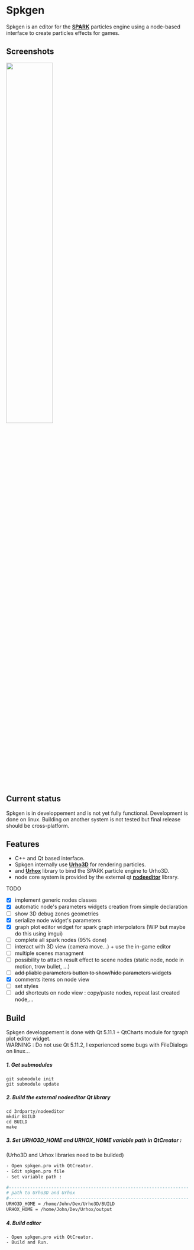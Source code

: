 # Spkgen
Spkgen is an editor for the [**SPARK**](https://github.com/fredakilla/SPARK) particles engine using a node-based interface to create particles effects for games.
 
## Screenshots
<img src="https://i.imgur.com/4uplO1O.png" width="50%" height="%">

## Current status
Spkgen is in developpement and is not yet fully functional.
Development is done on linux.
Building on another system is not tested but final release should be cross-platform.


## Features
- C++ and Qt based interface.
- Spkgen internally use [**Urho3D**](https://github.com/urho3d/Urho3D) for rendering particles.
- and [**Urhox**](https://github.com/fredakilla/Urhox) library to bind the SPARK particle engine to Urho3D.
- node core system is provided by the external qt [**nodeeditor**](https://github.com/paceholder/nodeeditor) library.

TODO
- [x] implement generic nodes classes
- [x] automatic node's parameters widgets creation from simple declaration
- [ ] show 3D debug zones geometries
- [x] serialize node widget's parameters
- [x] graph plot editor widget for spark graph interpolators (WIP but maybe do this using imgui)
- [ ] complete all spark nodes (95% done)
- [ ] interact with 3D view (camera move...) + use the in-game editor
- [ ] multiple scenes managment
- [ ] possibility to attach result effect to scene nodes (static node, node in motion, trow bullet, ...)
- [ ] ~~add pliable parameters button to show/hide parameters widgets~~
- [x] comments items on node view
- [ ] set styles
- [ ] add shortcuts on node view : copy/paste nodes, repeat last created node,...

## Build

Spkgen developpement is done with Qt 5.11.1 + QtCharts module for tgraph plot editor widget.   
WARNING : Do not use Qt 5.11.2, I experienced some bugs with FileDialogs on linux...


##### 1. Get submodules
```
git submodule init
git submodule update
```

##### 2. Build the external nodeeditor Qt library
```
cd 3rdparty/nodeeditor
mkdir BUILD
cd BUILD
make
```

##### 3. Set URHO3D_HOME and URHOX_HOME variable path in QtCreator :
(Urho3D and Urhox libraries need to be builded)
```bash
- Open spkgen.pro with QtCreator.
- Edit spkgen.pro file
- Set variable path :

#--------------------------------------------------------------------
# path to Urho3D and Urhox
#--------------------------------------------------------------------
URHO3D_HOME = /home/John/Dev/Urho3D/BUILD
URHOX_HOME = /home/John/Dev/Urhox/output
```

##### 4. Build editor
```
- Open spkgen.pro with QtCreator.  
- Build and Run.
```